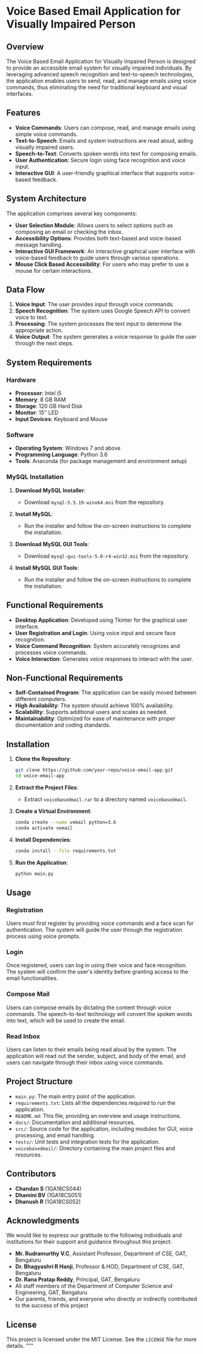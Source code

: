 # Voice Based Email Application for Visually Impaired Person

## Overview

The Voice Based Email Application for Visually Impaired Person is designed to provide an accessible email system for visually impaired individuals. By leveraging advanced speech recognition and text-to-speech technologies, the application enables users to send, read, and manage emails using voice commands, thus eliminating the need for traditional keyboard and visual interfaces.

## Features

- **Voice Commands**: Users can compose, read, and manage emails using simple voice commands.
- **Text-to-Speech**: Emails and system instructions are read aloud, aiding visually impaired users.
- **Speech-to-Text**: Converts spoken words into text for composing emails.
- **User Authentication**: Secure login using face recognition and voice input.
- **Interactive GUI**: A user-friendly graphical interface that supports voice-based feedback.

## System Architecture

The application comprises several key components:

- **User Selection Module**: Allows users to select options such as composing an email or checking the inbox.
- **Accessibility Options**: Provides both text-based and voice-based message handling.
- **Interactive GUI Framework**: An interactive graphical user interface with voice-based feedback to guide users through various operations.
- **Mouse Click Based Accessibility**: For users who may prefer to use a mouse for certain interactions.

## Data Flow

1. **Voice Input**: The user provides input through voice commands.
2. **Speech Recognition**: The system uses Google Speech API to convert voice to text.
3. **Processing**: The system processes the text input to determine the appropriate action.
4. **Voice Output**: The system generates a voice response to guide the user through the next steps.

## System Requirements

### Hardware

- **Processor**: Intel i5
- **Memory**: 8 GB RAM
- **Storage**: 120 GB Hard Disk
- **Monitor**: 15’’ LED
- **Input Devices**: Keyboard and Mouse

### Software

- **Operating System**: Windows 7 and above
- **Programming Language**: Python 3.6
- **Tools**: Anaconda (for package management and environment setup)

### MySQL Installation

1. **Download MySQL Installer**:
    - Download `mysql-5.5.19-winx64.msi` from the repository.

2. **Install MySQL**:
    - Run the installer and follow the on-screen instructions to complete the installation.

3. **Download MySQL GUI Tools**:
    - Download `mysql-gui-tools-5.0-r4-win32.msi` from the repository.

4. **Install MySQL GUI Tools**:
    - Run the installer and follow the on-screen instructions to complete the installation.

## Functional Requirements

- **Desktop Application**: Developed using Tkinter for the graphical user interface.
- **User Registration and Login**: Using voice input and secure face recognition.
- **Voice Command Recognition**: System accurately recognizes and processes voice commands.
- **Voice Interaction**: Generates voice responses to interact with the user.

## Non-Functional Requirements

- **Self-Contained Program**: The application can be easily moved between different computers.
- **High Availability**: The system should achieve 100% availability.
- **Scalability**: Supports additional users and scales as needed.
- **Maintainability**: Optimized for ease of maintenance with proper documentation and coding standards.

## Installation

1. **Clone the Repository**:
    ```bash
    git clone https://github.com/your-repo/voice-email-app.git
    cd voice-email-app
    ```

2. **Extract the Project Files**:
    - Extract `voicebasedmail.rar` to a directory named `voicebasedmail`.

3. **Create a Virtual Environment**:
    ```bash
    conda create --name vemail python=3.6
    conda activate vemail
    ```

4. **Install Dependencies**:
    ```bash
    conda install --file requirements.txt
    ```

5. **Run the Application**:
    ```bash
    python main.py
    ```

## Usage

### Registration
Users must first register by providing voice commands and a face scan for authentication. The system will guide the user through the registration process using voice prompts.

### Login
Once registered, users can log in using their voice and face recognition. The system will confirm the user's identity before granting access to the email functionalities.

### Compose Mail
Users can compose emails by dictating the content through voice commands. The speech-to-text technology will convert the spoken words into text, which will be used to create the email.

### Read Inbox
Users can listen to their emails being read aloud by the system. The application will read out the sender, subject, and body of the email, and users can navigate through their inbox using voice commands.

## Project Structure

- `main.py`: The main entry point of the application.
- `requirements.txt`: Lists all the dependencies required to run the application.
- `README.md`: This file, providing an overview and usage instructions.
- `docs/`: Documentation and additional resources.
- `src/`: Source code for the application, including modules for GUI, voice processing, and email handling.
- `tests/`: Unit tests and integration tests for the application.
- `voicebasedmail/`: Directory containing the main project files and resources.

## Contributors

- **Chandan S** (1GA18CS044)
- **Dhamini BV** (1GA18CS051)
- **Dhanush R** (1GA18CS052)

## Acknowledgments

We would like to express our gratitude to the following individuals and institutions for their support and guidance throughout this project:

- **Mr. Rudramurthy V.C**, Assistant Professor, Department of CSE, GAT, Bengaluru
- **Dr. Bhagyashri R Hanji**, Professor & HOD, Department of CSE, GAT, Bengaluru
- **Dr. Rana Pratap Reddy**, Principal, GAT, Bengaluru
- All staff members of the Department of Computer Science and Engineering, GAT, Bengaluru
- Our parents, friends, and everyone who directly or indirectly contributed to the success of this project

## License

This project is licensed under the MIT License. See the `LICENSE` file for more details.
"""

